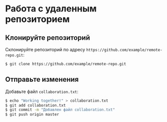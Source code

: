
# Работа с удаленным репозиторием

## Клонируйте репозиторий
Склонируйте репозиторий по адресу `https://github.com/example/remote-repo.git`:

```bash
$ git clone https://github.com/example/remote-repo.git
```

## Отправьте изменения
Добавьте файл `collaboration.txt`:

```bash
$ echo "Working together!" > collaboration.txt
$ git add collaboration.txt
$ git commit -m "Добавлен файл collaboration.txt"
$ git push origin master
```